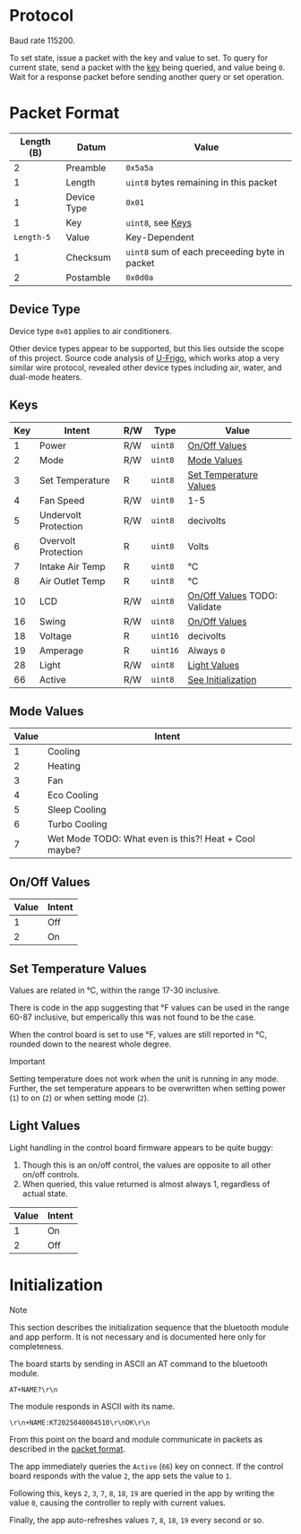 # Protocol

Baud rate 115200.

To set state, issue a packet with the key and value to set. To query for current state, send a packet with the [key](#keys) being queried, and value being `0`. Wait for a response packet before sending another query or set operation.

# Packet Format

| Length (B) | Datum       | Value                                         |
| ---------- | ----------- | --------------------------------------------- |
| 2          | Preamble    | `0x5a5a`                                      |
| 1          | Length      | `uint8` bytes remaining in this packet        |
| 1          | Device Type | `0x01`                                        |
| 1          | Key         | `uint8`, see [Keys](#keys)                    |
| `Length-5` | Value       | Key-Dependent                                 |
| 1          | Checksum    | `uint8` sum of each preceeding byte in packet |
| 2          | Postamble   | `0x0d0a`                                      |

## Device Type

Device type `0x01` applies to air conditioners.

Other device types appear to be supported, but this lies outside the scope of this project. Source code analysis of [U-Frigo](https://play.google.com/store/apps/details?id=com.kingcontech.ufrigo&hl=en_US), which works atop a very similar wire protocol, revealed other device types including air, water, and dual-mode heaters.

## Keys

| Key | Intent               | R/W | Type     | Value                                             |
| --- | -------------------- | --- | -------- | ------------------------------------------------- |
| 1   | Power                | R/W | `uint8`  | [On/Off Values](#onoff-values)                    |
| 2   | Mode                 | R/W | `uint8`  | [Mode Values](#runmode-values)                    |
| 3   | Set Temperature      | R   | `uint8`  | [Set Temperature Values](#set-temperature-values) |
| 4   | Fan Speed            | R/W | `uint8`  | 1-5                                               |
| 5   | Undervolt Protection | R/W | `uint8`  | decivolts                                         |
| 6   | Overvolt Protection  | R   | `uint8`  | Volts                                             |
| 7   | Intake Air Temp      | R   | `uint8`  | °C                                                |
| 8   | Air Outlet Temp      | R   | `uint8`  | °C                                                |
| 10  | LCD                  | R/W | `uint8`  | [On/Off Values](#onoff-values) TODO: Validate     |
| 16  | Swing                | R/W | `uint8`  | [On/Off Values](#onoff-values)                    |
| 18  | Voltage              | R   | `uint16` | decivolts                                         |
| 19  | Amperage             | R   | `uint16` | Always `0`                                        |
| 28  | Light                | R/W | `uint8`  | [Light Values](#light-values)                     |
| 66  | Active               | R/W | `uint8`  | [See Initialization](#initialization)             |

## Mode Values

| Value | Intent                                                |
| ----- | ----------------------------------------------------- |
| 1     | Cooling                                               |
| 2     | Heating                                               |
| 3     | Fan                                                   |
| 4     | Eco Cooling                                           |
| 5     | Sleep Cooling                                         |
| 6     | Turbo Cooling                                         |
| 7     | Wet Mode TODO: What even is this?! Heat + Cool maybe? |

## On/Off Values

| Value | Intent |
| ----- | ------ |
| 1     | Off    |
| 2     | On     |

## Set Temperature Values

Values are related in °C, within the range 17-30 inclusive.

There is code in the app suggesting that °F values can be used in the range 60-87 inclusive, but emperically this was not found to be the case.

When the control board is set to use °F, values are still reported in °C, rounded down to the nearest whole degree.

> [!IMPORTANT]
> Setting temperature does not work when the unit is running in any mode. Further, the set temperature appears to be overwritten when setting power (`1`) to on (`2`) or when setting mode (`2`).

## Light Values

Light handling in the control board firmware appears to be quite buggy:

1. Though this is an on/off control, the values are opposite to all other on/off controls.
1. When queried, this value returned is almost always 1, regardless of actual state.

| Value | Intent |
| ----- | ------ |
| 1     | On     |
| 2     | Off    |

# Initialization

> [!NOTE]
> This section describes the initialization sequence that the bluetooth module and app perform. It is not necessary and is documented here only for completeness.

The board starts by sending in ASCII an AT command to the bluetooth module.

```
AT+NAME?\r\n
```

The module responds in ASCII with its name.

```
\r\n+NAME:KT2025040004510\r\nOK\r\n
```

From this point on the board and module communicate in packets as described in the [packet format](#packet-format).

The app immediately queries the `Active` (`66`) key on connect. If the control board responds with the value `2`, the app sets the value to `1`.

Following this, keys `2`, `3`, `7`, `8`, `18`, `19` are queried in the app by writing the value `0`, causing the controller to reply with current values.

Finally, the app auto-refreshes values `7`, `8`, `18`, `19` every second or so.
